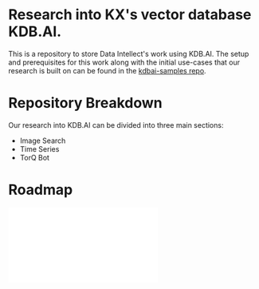 # Research into KX's vector database KDB.AI.

This is a repository to store Data Intellect's work using KDB.AI. The setup and prerequisites for this work along with the initial use-cases that our research is built on can be found in the [kdbai-samples repo](https://github.com/KxSystems/kdbai-samples/tree/main).

# Repository Breakdown

Our research into KDB.AI can be divided into three main sections:
* Image Search
* Time Series
* TorQ Bot



# Roadmap

![Image showing project roadmap](Roadmap.pdf)

